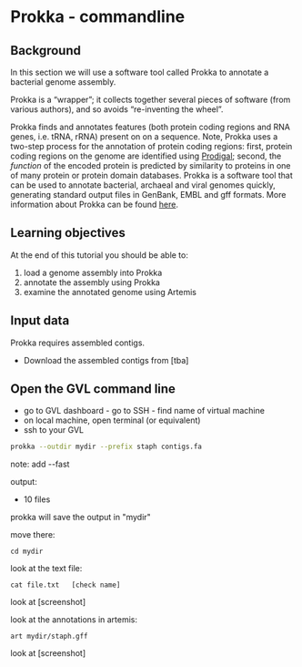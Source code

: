 # Prokka - commandline

## Background

In this section we will use a software tool called Prokka to annotate a bacterial genome assembly.

Prokka is a “wrapper”; it collects together several pieces of software (from various authors), and so avoids “re-inventing the wheel”.

Prokka finds and annotates features (both protein coding regions and RNA genes, i.e. tRNA, rRNA) present on on a sequence. Note, Prokka uses a two-step process for the annotation of protein coding regions: first, protein coding regions on the genome are identified using [Prodigal](http://prodigal.ornl.gov/); second, the *function* of the encoded protein is predicted by similarity to proteins in one of many protein or protein domain databases. Prokka is a software tool that can be used to annotate bacterial, archaeal and viral genomes quickly, generating standard output files in GenBank, EMBL and gff formats. More information about Prokka can be found [here](https://github.com/tseemann/prokka).

## Learning objectives

At the end of this tutorial you should be able to:

1. load a genome assembly into Prokka
2. annotate the assembly using Prokka
3. examine the annotated genome using Artemis

## Input data

Prokka requires assembled contigs.

- Download the assembled contigs from [tba]

## Open the GVL command line

- go to GVL dashboard - go to SSH - find name of virtual machine
- on local machine, open terminal (or equivalent)
- ssh to your GVL

```bash
prokka --outdir mydir --prefix staph contigs.fa
```

note: add --fast



output:
- 10 files

prokka will save the output in "mydir"

move there:

```
cd mydir
```

look at the text file:

```
cat file.txt   [check name]
```

look at [screenshot]

look at the annotations in artemis:

```
art mydir/staph.gff
```
look at [screenshot]
